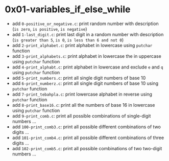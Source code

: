 # 0x01-variables_if_else_while

- add `0-positive_or_negative.c`: print random number with description (`is zero`, `is positive`, `is negative`) 
- add `1-last_digit.c`: print last digit in a random number with description (`is greater than 5`, `is 0`, `is less than 6 and not 0`)
- add `2-print_alphabet.c`: print alphabet in lowercase using `putchar` function
- add `3-print_alphabets.c`: print alphabet in lowercase the in uppercase using `putchar` function
- add `4-print_alphabt.c`: print alphabet in lowercase and exclude `e` and `q` using `putchar` function
- add `5-print_numbers.c`: print all single digit numbers of base 10
- add `6-print_numberz.c`: print all single digit numbers of base 10 using `putchar` function
- add `7-print_tebahpla.c`: print lowercase alphabet in reverse using `putchar` function
- add `8-print_base16.c`: print all the numbers of base 16 in lowercase using `putchar` function
- add `9-print_comb.c`: print all possible combinations of single-digit numbers ...
- add `100-print_comb3.c`: print all possible different combinations of two digits ...
- add `101-print_comb4.c`: print all possible different combinations of three digits ...
- add `102-print_comb5.c`: print all possible combinations of two two-digit numbers ...
